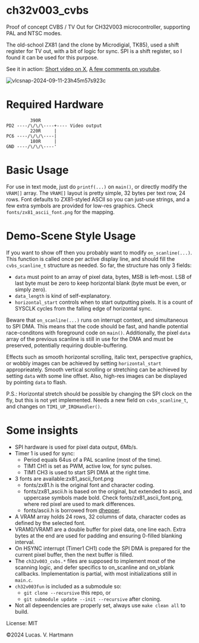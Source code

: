 # ch32v003_cvbs
Proof of concept CVBS / TV Out for CH32V003 microcontroller, supporting PAL and NTSC modes.

The old-school ZX81 (and the clone by Microdigial, TK85), used a shift register for TV out, with a bit of logic for sync. SPI is a shift register, so I found it can be used for this purpose.

See it in action: [Short video on X](https://x.com/lcsvh/status/1805445163596058799/video/1), [A few comments on youtube](https://www.youtube.com/watch?v=9GBjHImoiPg).

![vlcsnap-2024-09-11-23h45m57s923c](https://github.com/user-attachments/assets/9c153eb1-9620-4f3e-b59b-5af53daf31c4)

# Required Hardware
```
         390R
PD2 ----/\/\/\----+---- Video output
         220R     |
PC6 ----/\/\/\----|
         180R     |
GND ----/\/\/\----'
```

# Basic Usage

For use in text mode, just do `printf(...)` on `main()`, or directly modify the `VRAM[]` array. The `VRAM[]` layout is pretty simple, 32 bytes per text row, 24 rows. Font defaults to ZX81-styled ASCII so you can just-use strings, and a few extra symbols are provided for low-res graphics. Check `fonts/zx81_ascii_font.png` for the mapping.

# Demo-Scene Style Usage

If you want to show off then you probably want to modify `on_scanline(...)`. This function is called once per active display line, and should fill the `cvbs_scanline_t` structure as needed. So far, the structure has only 3 fields:
* `data` must point to an array of pixel data, bytes, MSB is left-most. LSB of last byte must be zero to keep horizontal blank (byte must be even, or simply zero).
* `data_length` is kind of self-explanatory.
* `horizontal_start` controls when to start outputting pixels. It is a count of SYSCLK cycles from the falling edge of horizontal sync.

Beware that `on_scanline(...)` runs on interrupt context, and simultaneous to SPI DMA. This means that the code should be fast, and handle potential race-conditons with foreground code on `main()`. Additionally, the pixel `data` array of the previous scanline is still in use for the DMA and must be preserved, potentially requiring double-buffering.

Effects such as smooth horizontal scrolling, italic text, perspective graphics, or wobbly images can be achieved by setting `horizontal_start` approprieately. Smooth vertical scrolling or stretching can be achieved by setting `data` with some line offset. Also, high-res images can be displayed by pointing `data` to flash.

P.S.: Horizontal stretch should be possible by changing the SPI clock on the fly, but this is not yet implemented. Needs a new field on `cvbs_scanline_t`, and changes on `TIM1_UP_IRQHandler()`.

# Some insights
* SPI hardware is used for pixel data output, 6Mb/s.
* Timer 1 is used for sync:
    * Period equals 64us of a PAL scanline (most of the time).
    * TIM1 CH1 is set as PWM, active low, for sync pulses.
    * TIM1 CH3 is used to start SPI DMA at the right time.
* 3 fonts are available:zx81_ascii_font.png
    * fonts/zx81.h is the original font and character coding.
    * fonts/zx81_ascii.h is based on the original, but extended to ascii, and uppercase symbols made bold. Check fonts/zx81_ascii_font.png, where red pixel are used to mark differences.
    * fonts/ascii.h is borrowed from [dhepper](https://github.com/dhepper/font8x8/blob/master/font8x8_basic.h).
* A VRAM array holds 24 rows, 32 columns of data, character codes as defined by the selected font.
* VRAM0/VRAM1 are a double buffer for pixel data, one line each. Extra bytes at the end are used for padding and ensuring 0-filled blanking interval.
* On HSYNC interrupt (Timer1 CH1) code the SPI DMA is prepared for the current pixel buffer, then the next buffer is filled.
* The `ch32v003_cvbs.*` files are supposed to implement most of the scanning logic, and defer specifics to on_scanline and on_vblank callbacks. Implementation is partial, with most initializations still in `main.c`.
* `ch32v003fun` is included as a submodule so:
    * `git clone --recursive` this repo, or
    * `git submodule update --init --recursive` after cloning.
* Not all depeendencies are properly set, always use `make clean all` to build.


License: MIT

©2024 Lucas. V. Hartmann
